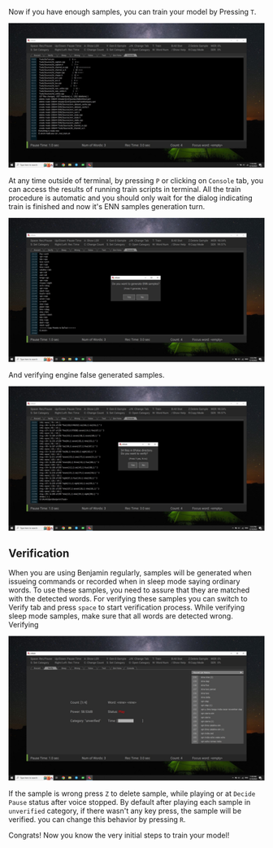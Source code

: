 Now if you have enough samples, you can train your model by Pressing `T`.

![Train](img/train.jpg)

At any time outside of terminal, by pressing `P` or clicking on `Console` tab, you can access the results of running train scripts in terminal. All the train procedure is automatic and you should only wait for the dialog indicating train is finished and now it's ENN samples generation turn.

![GenENN](img/gen_enn.jpg)

And verifying engine false generated samples.

![EFalse](img/efalse.jpg)

## Verification

When you are using Benjamin regularly, samples will be generated when issueing commands or recorded when in sleep mode saying ordinary words. To use these samples, you need to assure that they are matched with the detected words. For verifying these samples you can switch to Verify tab and press `space` to start verification process. While verifying sleep mode samples, make sure that all words are detected wrong. Verifying 

![Verify](img/verify.jpg)

If the sample is wrong press `Z` to delete sample, while playing or at `Decide Pause` status after voice stopped. By default after playing each sample in `unverified` category, if there wasn't any key press, the sample will be verified. you can change this behavior by pressing `R`.

Congrats! Now you know the very initial steps to train your model!
